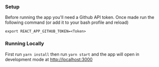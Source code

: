 ### Setup

Before running the app you'll need a Github API token. Once made run the following command (or add it to your bash profile and reload)

```
export REACT_APP_GITHUB_TOKEN=<Token>
```

### Running Locally

First run `yarn install` then run `yarn start` and the app will open in development mode at [http://localhost:3000](http://localhost:3000)
